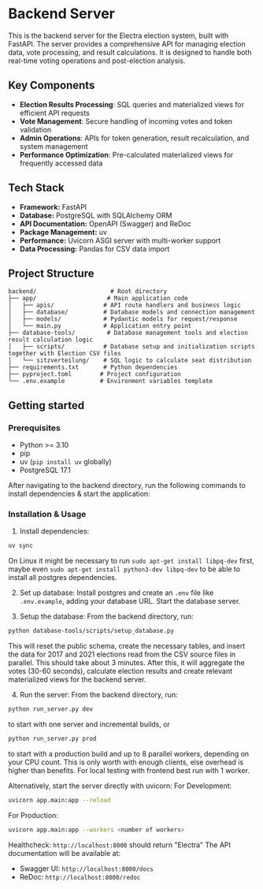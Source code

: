 # Backend Server

This is the backend server for the Electra election system, built with FastAPI. The server provides a comprehensive API for managing election data, vote processing, and result calculations. It is designed to handle both real-time voting operations and post-election analysis.

## Key Components

- **Election Results Processing**: SQL queries and materialized views for efficient API requests
- **Vote Management**: Secure handling of incoming votes and token validation
- **Admin Operations**: APIs for token generation, result recalculation, and system management
- **Performance Optimization**: Pre-calculated materialized views for frequently accessed data

## Tech Stack

- **Framework:** FastAPI
- **Database:** PostgreSQL with SQLAlchemy ORM
- **API Documentation:** OpenAPI (Swagger) and ReDoc
- **Package Management:** uv
- **Performance:** Uvicorn ASGI server with multi-worker support
- **Data Processing:** Pandas for CSV data import

## Project Structure

```
backend/                     # Root directory
├── app/                    # Main application code
│   ├── apis/              # API route handlers and business logic
│   ├── database/          # Database models and connection management
│   ├── models/            # Pydantic models for request/response
│   └── main.py            # Application entry point
├── database-tools/         # Database management tools and election result calculation logic
│   ├── scripts/           # Database setup and initialization scripts together with Election CSV files
│   └── sitzverteilung/    # SQL logic to calculate seat distribution
├── requirements.txt       # Python dependencies
├── pyproject.toml        # Project configuration
└── .env.example          # Environment variables template
```

## Getting started

### Prerequisites

- Python >= 3.10
- pip
- uv (`pip install uv` globally)
- PostgreSQL 17.1

After navigating to the backend directory, run the following commands to install dependencies & start the application:

### Installation & Usage

1. Install dependencies:
```bash
uv sync
```
On Linux it might be necessary to run `sudo apt-get install libpq-dev` first, maybe even `sudo apt-get install python3-dev libpq-dev` to be able to install all postgres dependencies.

2. Set up database:
Install postgres and create an `.env` file like `.env.example`, adding your database URL. Start the database server.

3. Setup the database:
From the backend directory, run:
```bash
python database-tools/scripts/setup_database.py
```
This will reset the public schema, create the necessary tables, and insert the data for 2017 and 2021 elections read from the CSV source files in parallel. This should take about 3 minutes. After this, it will aggregate the votes (30-60 seconds), calculate election results and create relevant materialized views for the backend server.

4. Run the server:
From the backend directory, run:
```bash
python run_server.py dev
```
to start with one server and incremental builds, or
```bash
python run_server.py prod
```
to start with a production build and up to 8 parallel workers, depending on your CPU count. This is only worth with enough clients, else overhead is higher than benefits. For local testing with frontend best run with 1 worker.

Alternatively, start the server directly with uvicorn:
For Development:
```bash
uvicorn app.main:app --reload
```

For Production:
```bash
uvicorn app.main:app --workers <number of workers>
```
Healthcheck: `http://localhost:8000` should return "Electra"
The API documentation will be available at:
- Swagger UI: `http://localhost:8000/docs`
- ReDoc: `http://localhost:8000/redoc`
